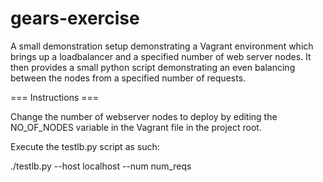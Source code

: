 # gears-exercise

A small demonstration setup demonstrating a Vagrant environment which brings up a loadbalancer and a specified number of web server nodes.
It then provides a small python script demonstrating an even balancing between the nodes from a specified number of requests.

=== Instructions ===

Change the number of webserver nodes to deploy by editing the NO_OF_NODES variable in the Vagrant file in the project root.

Execute the testlb.py script as such:

./testlb.py --host localhost --num num_reqs



